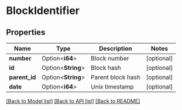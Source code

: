 # BlockIdentifier

## Properties

Name | Type | Description | Notes
------------ | ------------- | ------------- | -------------
**number** | Option<**i64**> | Block number | [optional]
**id** | Option<**String**> | Block hash | [optional]
**parent_id** | Option<**String**> | Parent block hash | [optional]
**date** | Option<**i64**> | Unix timestamp | [optional]

[[Back to Model list]](../README.md#documentation-for-models) [[Back to API list]](../README.md#documentation-for-api-endpoints) [[Back to README]](../README.md)


